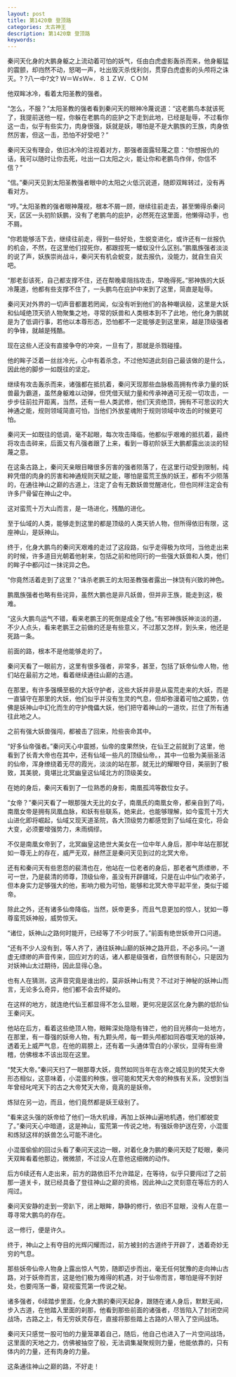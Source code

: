 ```yaml
---
layout: post
title: 第1420章 登顶路
categories: 太古神王
description: 第1420章 登顶路
keywords:
---
```


秦问天化身的大鹏身躯之上流动着可怕的妖气，任由白虎虚影轰杀而来，他身躯猛的震颤，却岿然不动，怒喝一声，吐出毁灭杀伐利剑，贯穿白虎虚影的头颅将之诛灭。? ?八一中?文? Ｗ＝Ｗ≤Ｗ≈．８１ＺＷ．ＣＯＭ

他双眸冰冷，看着太阳圣教的强者。

“怎么，不服？”太阳圣教的强者看到秦问天的眼神冷蔑说道：“这老鹏鸟本就该死了，我提前送他一程，你躲在老鹏鸟的庇护之下走到此地，已经是耻辱，不过看你这一击，似乎有些实力，肉身很强，妖就是妖，哪怕是不是大鹏族的王族，肉身依然厉害，但这一击，恐怕不好受吧？”

秦问天没有理会，依旧冰冷的注视着对方，那强者面露轻蔑之意：“你想报仇的话，我可以随时让你去死，吐出一口太阳之火，能让你和老鹏鸟作伴，你信不信？”

“信。”秦问天见到太阳圣教强者眼中的太阳之火低沉说道，随即双眸转过，没有再看对方。

“哼。”太阳圣教的强者眼神蔑视，根本不屑一顾，继续往前走去，甚至懒得杀秦问天，区区一头初阶妖鹏，没有了老鹏鸟的庇护，必然死在这里面，他懒得动手，也不屑。

“你若能够活下去，继续往前走，得到一些好处，生蜕变进化，或许还有一丝报仇的机会，不然，在这里他们捏死你，都跟捏死一蝼蚁没什么区别。”鹏凰族强者淡淡的说了声，妖族崇尚战斗，秦问天有机会蜕变，就去报仇，没能力，就自生自灭吧。

“那老彭该死，自己都支撑不住，还在帮晚辈阻挡攻击，早晚得死。”邪神族的大妖冷蔑道，他都有些支撑不住了，一头鹏鸟在庇护中来到了这里，简直是耻辱。

秦问天对外界的一切声音都置若罔闻，似没有听到他们的各种嘲讽般，这里是大妖和仙域绝顶天骄人物聚集之地，寻常的妖兽和人类根本到不了此地，他化身为鹏就是为了低调行事，若他以本尊形态，恐怕都不一定能够走到这里来，越是顶级强者的争锋，就越是残酷。

现在这些人还没有直接争夺的冲突，一旦有了，那就是杀戮碰撞。

他的眸子泛着一丝丝冷光，心中有着杀念，不过他知道此刻自己最该做的是什么，因此他的脚步一如既往的坚定。

继续有攻击轰杀而来，诸强都在抵抗着，秦问天现那些血脉极高拥有传承力量的妖兽最为霸道，虽然身躯难以动弹，但凭借天赋力量和传承神通可无视一切攻击，一步步往前拉开距离，当然，还有一些人类武修，他们天资绝顶，拥有不可思议的大神通之能，规则领域简直可怕，当他们外放星魂附于规则领域中攻击的时候更可怕。

秦问天一如既往的低调，毫不起眼，每次攻击降临，他都似乎艰难的抵抗着，最终将攻击击碎来，后面又有凡强者跟了上来，看到一尊初阶妖王大鹏都露出淡淡的轻蔑之意。

在这条古路上，秦问天亲眼目睹很多厉害的强者陨落了，在这里行动受到限制，纯粹凭借的肉身的厉害和神通规则天赋之能，哪怕是蛮荒王族的妖王，都有不少陨落的，在通往神山之巅的古道上，注定了会有无数妖兽觉醒进化，但也同样注定会有许多尸骨留在神山之中。

这对蛮荒十万大山而言，是一场进化，残酷的进化。

至于仙域的人类，能够走到这里的都是顶级的人类天骄人物，但所得依旧有限，这座神山，是妖神山。

终于，化身大鹏鸟的秦问天艰难的走过了这段路，似乎走得极为坎坷，当他走出来的时候，许多道目光朝着他射来，包括之前和他同行的一些强大妖兽和人类，他们的眸子中都闪过一抹诧异之色。

“你竟然活着走到了这里？”诛杀老鹏王的太阳圣教强者露出一抹饶有兴致的神色。

鹏凰族强者也略有些诧异，虽然大鹏也是非凡妖兽，但并非王族，能走到这，极难。

“这头大鹏鸟运气不错，看来老鹏王的死倒是成全了他。”有邪神族妖神淡淡的道，不少人点头，看来老鹏王之前做的还是有些意义，不过那又怎样，到头来，他还是死路一条。

前面的路，根本不是他能够走的了。

秦问天看了一眼前方，这里有很多强者，非常多，甚至，包括了妖帝仙帝人物，他们站在最前方之地，看着继续通往山巅的古道。

在那里，有许多强横至极的大妖守护者，这些大妖并非是从蛮荒走来的大妖，而是一直镇守在那里的大妖，他们似乎并没有生灵的气息，但却弥漫着可怕之威势，仿佛是妖神山中幻化而生的守护傀儡大妖，他们把守着神山的一道坎，拦住了所有通往此地之人。

之前有强大妖兽强闯，都被击了回来，险些丧命其中。

“好多仙帝强者。”秦问天心中震撼，仙帝的度果然快，在仙王之前就到了这里，他看到了长青大帝也在其中，还有仙域一些凡的顶级仙帝。，其中一位极为美丽圣洁的仙帝，浑身缭绕着无尽的霞光，淡淡的站在那，就无比的耀眼夺目，美丽到了极致，其美貌，竟堪比北冥幽皇这仙域北方的顶级美女。

在她的身后，秦问天看到了一位熟悉的身影，南凰孤鸿等数位女子。

“女帝？”秦问天看了一眼那强大无比的女子，南凰氏的南凰女帝，都亲自到了吗，南凰女帝是拥有凤凰血脉，和妖有些联系，她来此，也能够理解，如今蛮荒十万大山进化即将崛起，仙域又现天道圣院，各大顶级势力都感觉到了仙域在变化，将会大变，必须要增强势力，未雨绸缪。

不仅是南凰女帝到了，北冥幽皇这绝世大美女在一位中年人身后，那中年站在那犹如一尊无上的存在，威严无双，赫然正是秦问天见到过的北冥大帝。

还有和秦问天有些恩怨的裴清也在，他站在一位老者的身后，那老者气质缥缈，不可一世，乃是裴清的师尊，顶级仙帝，虽没有开辟疆域，只是在山中仙门收弟子，但本身实力足够强大的他，影响力极为可怕，能够和北冥大帝平起平坐，类似于姬帝。

除此之外，还有诸多仙帝降临，当然，妖帝更多，而且气息更加的惊人，犹如一尊尊蛮荒妖神般，威势惊天。

“诸位，妖神山之路何时能开，已经等了不少时辰了。”前面有绝世妖帝开口问道。

“还有不少人没有到，等人齐了，通往妖神山巅的妖神之路开启，不必多问。”一道虚无缥缈的声音传来，回应对方的话，诸人都是级强者，自然很有耐心，只是因为对妖神山太过期待，因此显得心急。

也有人在猜测，这声音究竟是谁出的，莫非妖神山有灵？不过对于神秘的妖神山而言，无论多么奇异，他们都不会去怀疑的。

在这样的地方，就连绝代仙王都显得不怎么显眼，更何况是区区化身为鹏的低阶仙王秦问天。

他站在后方，看着这些绝顶人物，眼眸深处隐隐有锋芒，他的目光移向一处地方，在那里，有一尊强的妖帝人物，有九颗头颅，每一颗头颅都如同吞噬天地的妖神，透着无上威严气息，在他的肩膀上，还有着一头通体雪白的小家伙，显得有些滑稽，仿佛根本不该出现在这里。

“梵天大帝。”秦问天扫了一眼那尊大妖，竟然如同当年在古帝之城见到的梵天大帝形态相似，这意味着，小混蛋的种族，很可能和梵天大帝的种族有关系，没想到当年曾经叱咤天下的古之大帝梵天大帝，竟真的是妖帝。

炼狱在另一边，而且，他们竟然都是妖王级别了。

“看来这头强的妖帝给了他们一场大机缘，再加上妖神山遍地机遇，他们都蜕变了。”秦问天心中暗道，这是神山，蛮荒第一传说之地，有强妖帝护送在旁，小混蛋和炼狱这样的妖兽怎么可能不进化。

小混蛋偷偷的回过头看了秦问天这边一眼，对着化身为鹏的秦问天眨了眨眼，秦问天双眸看着他那边，微微颔，不过没人在意他这细微的动作。

后方6续还有人走出来，前方的路依旧不允许踏足，在等待，似乎只要闯过了之前那一道关卡，就已经具备了登往神山之巅的资格，因此神山之灵刻意在等后方的人闯过。

秦问天安静的走到一旁趴下，闭上眼眸，静静的修行，依旧不显眼，没有人在意一尊寻常大鹏鸟的存在。

这一修行，便是许久。

终于，神山之上有夺目的光辉闪耀而过，前方被封的古道终于开辟了，透着奇妙无穷的气息。

那些妖帝仙帝人物身上露出惊人气势，随即迈步而出，毫无任何犹豫的走向神山古路，对于妖帝而言，这是他们极为难得的机遇，对于仙帝而言，哪怕是得不到好处，也要闯荡一番，窥视蛮荒第一传说之秘。

诸多强者，6续踏步里面，化身大鹏的秦问天起身，跟随在诸人身后，默默无闻，步入古道，在他踏入里面的刹那，他看到那些前面的诸强者，尽皆陷入了封闭空间战场，古路之上，有无穷妖灵存在，直接将那些踏上古路的人带入了空间战场。

秦问天只感觉一股可怕的力量笼罩着自己，随后，他自己也进入了一片空间战场，这里面的天地之力，仿佛被抽空了般，无法调集凝聚规则力量，他能依靠的，只有体内的力量，还有肉身的力量。

这条通往神山之巅的路，不好走！
